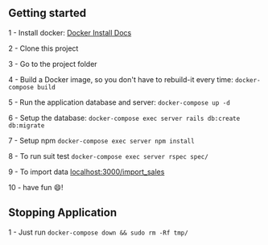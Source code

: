 ## Getting started

1 - Install docker: [Docker Install Docs](https://docs.docker.com/install/)

2 - Clone this project

3 - Go to the project folder

4 - Build a Docker image, so you don't have to rebuild-it every time: `docker-compose build`

5 - Run the application database and server: `docker-compose up -d`

6 - Setup the database: `docker-compose exec server rails db:create db:migrate`

7 - Setup npm `docker-compose exec server npm install`

8 - To run suit test `docker-compose exec server rspec spec/`

9 - To import data [localhost:3000/import_sales](http://localhost:3000/import_sales)

10 - have fun 😄!

## Stopping Application

1 - Just run `docker-compose down && sudo rm -Rf tmp/`
